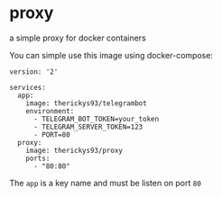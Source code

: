 # proxy
a simple proxy for docker containers

You can simple use this image using docker-compose:

```
version: '2'

services:
  app:
    image: therickys93/telegrambot
    environment:
      - TELEGRAM_BOT_TOKEN=your_token
      - TELEGRAM_SERVER_TOKEN=123
      - PORT=80
  proxy:
    image: therickys93/proxy
    ports:
      - "80:80"
```

The ```app``` is a key name and must be listen on port ```80```
